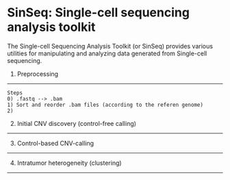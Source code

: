 SinSeq: Single-cell sequencing analysis toolkit
=======

The Single-cell Sequencing Analysis Toolkit (or SinSeq) provides various utilities for manipulating and analyzing data generated from Single-cell sequencing.


1. Preprocessing
-----------

````
Steps
0) .fastq --> .bam
1) Sort and reorder .bam files (according to the referen genome)
2) 
````



2. Initial CNV discovery (control-free calling)
-----------



3. Control-based CNV-calling 
-----------




4. Intratumor heterogeneity (clustering)
-----------
